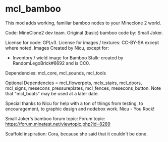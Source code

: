 mcl_bamboo
=========

This mod adds working, familiar bamboo nodes to your Mineclone 2 world.

Code: MineClone2 dev team. Original (basic) bamboo code by: Small Joker.

License for code: GPLv3.
License for images / textures: CC-BY-SA except where noted.
Images Created by Nicu, except for:

* Inventory / wield image for Bamboo Stalk: created by RandomLegoBrick#8692 and is CC0.

Dependencies: mcl_core, mcl_sounds, mcl_tools

Optional Dependencies = mcl_flowerpots, mclx_stairs, mcl_doors, mcl_signs, mesecons_pressureplates, mcl_fences,
mesecons_button.
Note that "mcl_boats" may be used at a later date.

Special thanks to Nicu for help with a ton of things from testing, to encouragement, to graphic design and nodebox work.
Nicu - You Rock!

Small Joker's bamboo forum topic:
Forum topic: https://forum.minetest.net/viewtopic.php?id=8289

Scaffold inspiration: Cora, because she said that it couldn't be done.